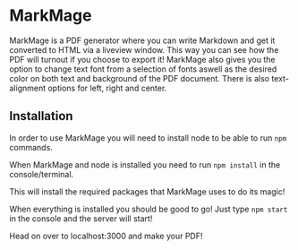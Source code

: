 # MarkMage

MarkMage is a PDF generator where you can write Markdown and get it converted to HTML via a liveview window. This way you can see how the PDF will turnout if you choose to export it! MarkMage also gives you the option to change text font from a selection of fonts aswell as the desired color on both text and background of the PDF document. There is also text-alignment options for left, right and center.

## Installation

In order to use MarkMage you will need to install node to be able to run `npm` commands.

When MarkMage and node is installed you need to run `npm install` in the console/terminal.

This will install the required packages that MarkMage uses to do its magic!

When everything is installed you should be good to go! Just type `npm start` in the console and the server will start!

Head on over to localhost:3000 and make your PDF!
